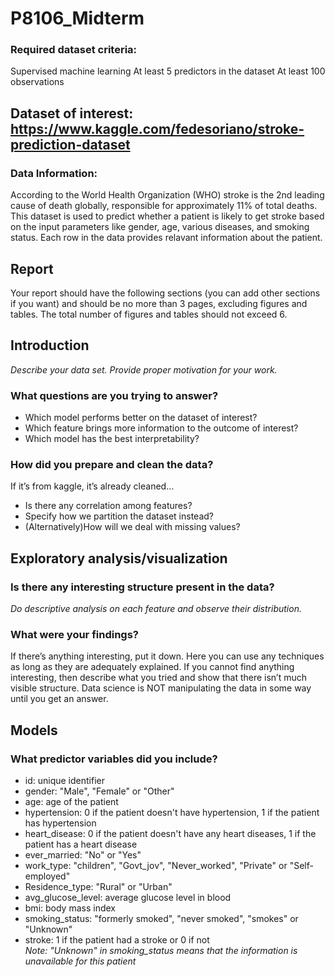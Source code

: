 # P8106_Midterm

### Required dataset criteria:
Supervised machine learning
At least 5 predictors in the dataset
At least 100 observations


## Dataset of interest: https://www.kaggle.com/fedesoriano/stroke-prediction-dataset

### Data Information:
According to the World Health Organization (WHO) stroke is the 2nd leading cause of death globally, responsible for approximately 11% of total deaths.
This dataset is used to predict whether a patient is likely to get stroke based on the input parameters like gender, age, various diseases, and smoking status. Each row in the data provides relavant information about the patient.

## Report
Your report should have the following sections (you can add other sections if you want) and should be no more than 3 pages, excluding figures and tables. The total number of figures and tables should not exceed 6.
 
## Introduction
*Describe your data set. Provide proper motivation for your work.*
### What questions are you trying to answer?
- Which model performs better on the dataset of interest?
- Which feature brings more information to the outcome of interest?
- Which model has the best interpretability?
 
### How did you prepare and clean the data?
If it’s from  kaggle, it’s already cleaned… 
- Is there any correlation among features?
- Specify how we partition the dataset instead?
- (Alternatively)How will we deal with missing values?
 
## Exploratory analysis/visualization
### Is there any interesting structure present in the data?
*Do descriptive analysis on each feature and observe their distribution.*
### What were your findings?
If there’s anything interesting, put it down.
Here you can use any techniques as long as they are adequately explained. If you cannot find anything interesting, then describe what you tried and show that there isn’t much visible structure. Data science is NOT manipulating the data in some way until you get an answer.

## Models
### What predictor variables did you include?
- id: unique identifier
- gender: "Male", "Female" or "Other"
- age: age of the patient
- hypertension: 0 if the patient doesn't have hypertension, 1 if the patient has hypertension
- heart_disease: 0 if the patient doesn't have any heart diseases, 1 if the patient has a heart disease
- ever_married: "No" or "Yes"
- work_type: "children", "Govt_jov", "Never_worked", "Private" or "Self-employed"
- Residence_type: "Rural" or "Urban"
- avg_glucose_level: average glucose level in blood
- bmi: body mass index
- smoking_status: "formerly smoked", "never smoked", "smokes" or "Unknown"
- stroke: 1 if the patient had a stroke or 0 if not 
</br> *Note: "Unknown" in smoking_status means that the information is unavailable for this patient*

